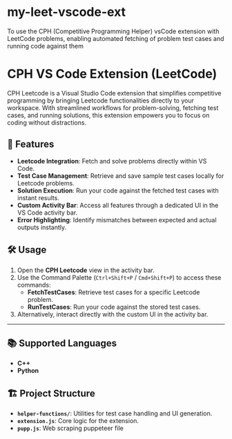 # my-leet-vscode-ext
To use the CPH (Competitive Programming Helper) vsCode extension with LeetCode problems, enabling automated fetching of problem test cases and running code against them

# CPH VS Code Extension (LeetCode)

CPH Leetcode is a Visual Studio Code extension that simplifies competitive programming by bringing Leetcode functionalities directly to your workspace. With streamlined workflows for problem-solving, fetching test cases, and running solutions, this extension empowers you to focus on coding without distractions.

## 🚀 Features

- **Leetcode Integration**: Fetch and solve problems directly within VS Code.
- **Test Case Management**: Retrieve and save sample test cases locally for Leetcode problems.
- **Solution Execution**: Run your code against the fetched test cases with instant results.
- **Custom Activity Bar**: Access all features through a dedicated UI in the VS Code activity bar.
- **Error Highlighting**: Identify mismatches between expected and actual outputs instantly.

## 🛠️ Usage

1. Open the **CPH Leetcode** view in the activity bar.
2. Use the Command Palette (`Ctrl+Shift+P` / `Cmd+Shift+P`) to access these commands:
   - **FetchTestCases**: Retrieve test cases for a specific Leetcode problem.
   - **RunTestCases**: Run your code against the stored test cases.
3. Alternatively, interact directly with the custom UI in the activity bar.

---

## 📚 Supported Languages

- **C++**
- **Python**

## 🏗️ Project Structure

- **`helper-functions/`**: Utilities for test case handling and UI generation.
- **`extension.js`**: Core logic for the extension.
- **`pupp.js`**: Web scraping puppeteer file
